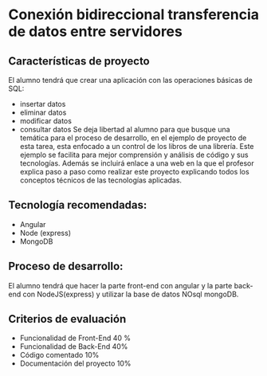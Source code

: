 # Conexión bidireccional transferencia de datos entre servidores

## Características de proyecto
El alumno tendrá que crear una aplicación con las operaciones básicas de SQL:
 - insertar datos
 - eliminar datos
 - modificar datos
 - consultar datos
Se deja libertad al alumno para que busque una temática para el proceso de desarrollo, en el ejemplo de proyecto de esta tarea, esta enfocado a un control de los libros de una librería. Este ejemplo se facilita para mejor comprensión y análisis de código y sus tecnologías. Además se incluirá enlace a una web en la que el profesor explica paso a paso como realizar este proyecto explicando todos los conceptos técnicos de las tecnologías aplicadas.

## Tecnología recomendadas:
 - Angular
 - Node (express)
 - MongoDB

## Proceso de desarrollo:
El alumno tendrá que hacer la parte front-end con angular y la parte back-end con NodeJS(express) y utilizar la base de datos NOsql mongoDB.


## Criterios de evaluación
 - Funcionalidad de Front-End 40 %
 - Funcionalidad de Back-End 40%
 - Código comentado 10%
 - Documentación del proyecto 10%
